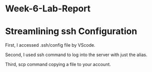 # Week-6-Lab-Report
# Streamlining ssh Configuration
First, I accessed .ssh/config file by VScode. 

Second, I used ssh command to log into the server with just the alias.

Third, scp command copying a file to your account.